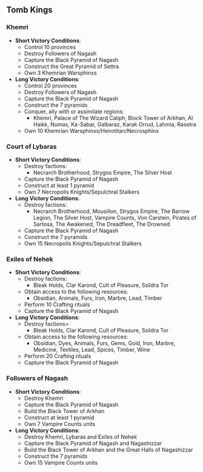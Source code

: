 ## Tomb Kings

### Khemri

* **Short Victory Conditions**:
    * Control 10 provinces
	* Destroy Followers of Nagash
	* Capture the Black Pyramid of Nagash
	* Construct the Great Pyramid of Settra
	* Own 3 Khemrian Warsphinxs
* **Long Victory Conditions**:
    * Control 20 provinces
	* Destroy Followers of Nagash
	* Capture the Black Pyramid of Nagash
	* Construct the 7 pyramids
	* Conquer, ally with or assimilate regions:
	    * Khemri, Palace of The Wizard Caliph, Block Tower of Arkhan, Al Haikk, Numas, Ka-Sabar, Galbaraz, Karak Orrud, 
	    Lahmia, Rasetra
	* Own 10 Khemrian Warsphinxs/Heirotitan/Necrosphinx

### Court of Lybaras

* **Short Victory Conditions**:
	* Destroy factions:
	    * Necrarch Brotherhood, Strygos Empire, The Silver Host
	* Capture the Black Pyramid of Nagash
	* Construct at least 1 pyramid
	* Own 7 Necropolis Knights/Sepulchral Stalkers
* **Long Victory Conditions**:
	* Destroy factions:
	    * Necrarch Brotherhood, Mousillon, Strygos Empire, The Barrow Legion, The Silver Host, Vampire Counts, Von 
	    Carstein, Pirates of Sartosa, The Awakened, The Dreadfleet, The Drowned
	* Capture the Black Pyramid of Nagash
	* Construct the 7 pyramids
	* Own 15 Necropolis Knights/Sepulchral Stalkers

### Exiles of Nehek

* **Short Victory Conditions**:
	* Destroy factions:
	    * Bleak Holds, Clar Karond, Cult of Pleasure, Ssildra Tor
	* Obtain access to the following resources:
	    * Obsidian, Animals, Furs, Iron, Marbre, Lead, Timber
	* Perform 10 Crafting rituals
	* Capture the Black Pyramid of Nagash
* **Long Victory Conditions**:
	* Destroy factions>
	    * Bleak Holds, Clar Karond, Cult of Pleasure, Ssildra Tor
	* Obtain access to the following resources:
	    * Obsidian, Dyes, Animals, Furs, Gems, Gold, Iron, Marbre, Medicine, Textiles, Lead, Spices, Timber, Wine
	* Perform 20 Crafting rituals
	* Capture the Black Pyramid of Nagash

### Followers of Nagash

* **Short Victory Conditions**:
	* Destroy Khemri
	* Capture the Black Pyramid of Nagash
	* Build the Black Tower of Arkhan
	* Construct at least 1 pyramid
	* Own 7 Vampire Counts units
* **Long Victory Conditions**:
	* Destroy Khemri, Lybaras and Exiles of Nehek
	* Capture the Black Pyramid of Nagash and Nagashizzar
	* Build the Black Tower of Arkhan and the Great Halls of Nagashizzar
	* Construct the 7 pyramids
	* Own 15 Vampire Counts units
